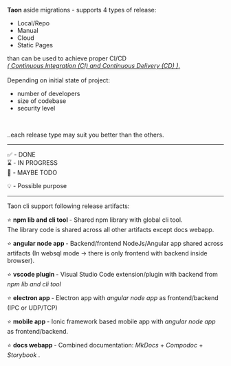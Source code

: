 **Taon** aside
migrations - supports 4 types of release:<br>
 + Local/Repo<br>
 + Manual<br>
 + Cloud<br>
 + Static Pages<br>
 
than can be used to achieve proper CI/CD<br>
[*( Continuous Integration (CI) and Continuous Delivery (CD) )*.](https://en.wikipedia.org/wiki/CI/CD)
<br>
<br>
Depending on initial state of project:<br>

- number of developers<br>
- size of codebase<br>
- security level<br>
<br>

..each release type may suit you better than the others.

----
✅ - DONE  <br>
⌛ - IN PROGRESS <br>
🤔 - MAYBE TODO<br>

💡 - Possible purpose <br>

---

Taon cli support following release artifacts:

⭐ <b>npm lib and cli tool </b> - Shared npm library with global cli tool. <br>
The library code is shared across all other artifacts except docs webapp.

⭐ <b>angular node app </b> - Backend/frontend NodeJs/Angular app shared across<br>
 artifacts (In websql mode -> there is only frontend with backend inside browser).

⭐ <b>vscode plugin </b> - Visual Studio Code extension/plugin with backend from *npm lib and cli tool*

⭐ <b>electron app   </b> - Electron app with *angular node app* as frontend/backend (IPC or UDP/TCP)

⭐ <b>mobile app  </b> - Ionic framework based mobile app with *angular node app* as frontend/backend.

⭐ <b>docs webapp  </b> - Combined documentation: *MkDocs* + *Compodoc*  + *Storybook* .
